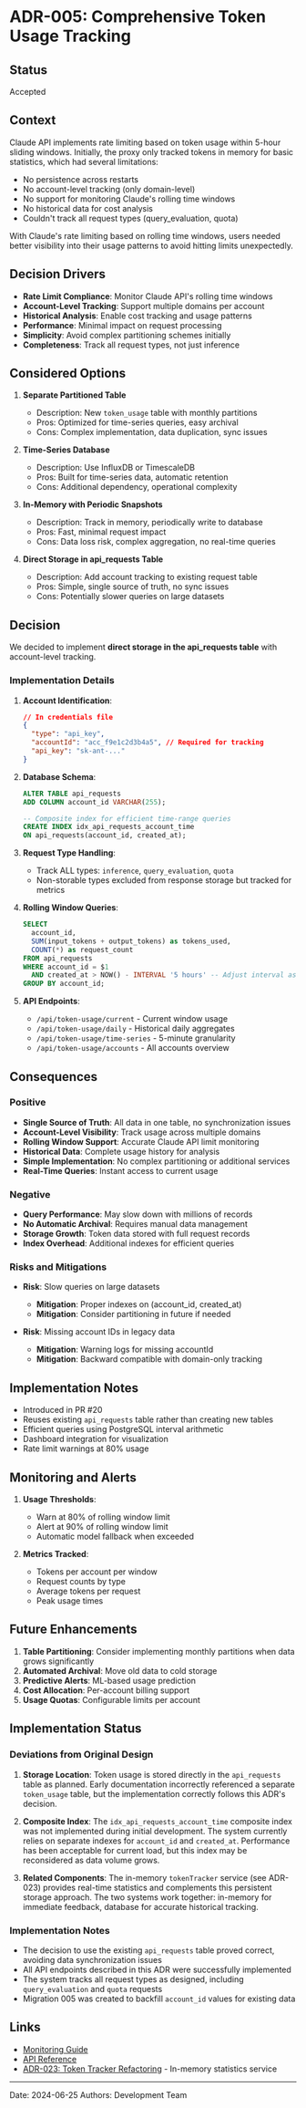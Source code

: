 # ADR-005: Comprehensive Token Usage Tracking

## Status

Accepted

## Context

Claude API implements rate limiting based on token usage within 5-hour sliding windows. Initially, the proxy only tracked tokens in memory for basic statistics, which had several limitations:

- No persistence across restarts
- No account-level tracking (only domain-level)
- No support for monitoring Claude's rolling time windows
- No historical data for cost analysis
- Couldn't track all request types (query_evaluation, quota)

With Claude's rate limiting based on rolling time windows, users needed better visibility into their usage patterns to avoid hitting limits unexpectedly.

## Decision Drivers

- **Rate Limit Compliance**: Monitor Claude API's rolling time windows
- **Account-Level Tracking**: Support multiple domains per account
- **Historical Analysis**: Enable cost tracking and usage patterns
- **Performance**: Minimal impact on request processing
- **Simplicity**: Avoid complex partitioning schemes initially
- **Completeness**: Track all request types, not just inference

## Considered Options

1. **Separate Partitioned Table**
   - Description: New `token_usage` table with monthly partitions
   - Pros: Optimized for time-series queries, easy archival
   - Cons: Complex implementation, data duplication, sync issues

2. **Time-Series Database**
   - Description: Use InfluxDB or TimescaleDB
   - Pros: Built for time-series data, automatic retention
   - Cons: Additional dependency, operational complexity

3. **In-Memory with Periodic Snapshots**
   - Description: Track in memory, periodically write to database
   - Pros: Fast, minimal request impact
   - Cons: Data loss risk, complex aggregation, no real-time queries

4. **Direct Storage in api_requests Table**
   - Description: Add account tracking to existing request table
   - Pros: Simple, single source of truth, no sync issues
   - Cons: Potentially slower queries on large datasets

## Decision

We decided to implement **direct storage in the api_requests table** with account-level tracking.

### Implementation Details

1. **Account Identification**:

   ```json
   // In credentials file
   {
     "type": "api_key",
     "accountId": "acc_f9e1c2d3b4a5", // Required for tracking
     "api_key": "sk-ant-..."
   }
   ```

2. **Database Schema**:

   ```sql
   ALTER TABLE api_requests
   ADD COLUMN account_id VARCHAR(255);

   -- Composite index for efficient time-range queries
   CREATE INDEX idx_api_requests_account_time
   ON api_requests(account_id, created_at);
   ```

3. **Request Type Handling**:
   - Track ALL types: `inference`, `query_evaluation`, `quota`
   - Non-storable types excluded from response storage but tracked for metrics

4. **Rolling Window Queries**:

   ```sql
   SELECT
     account_id,
     SUM(input_tokens + output_tokens) as tokens_used,
     COUNT(*) as request_count
   FROM api_requests
   WHERE account_id = $1
     AND created_at > NOW() - INTERVAL '5 hours' -- Adjust interval as needed
   GROUP BY account_id;
   ```

5. **API Endpoints**:
   - `/api/token-usage/current` - Current window usage
   - `/api/token-usage/daily` - Historical daily aggregates
   - `/api/token-usage/time-series` - 5-minute granularity
   - `/api/token-usage/accounts` - All accounts overview

## Consequences

### Positive

- **Single Source of Truth**: All data in one table, no synchronization issues
- **Account-Level Visibility**: Track usage across multiple domains
- **Rolling Window Support**: Accurate Claude API limit monitoring
- **Historical Data**: Complete usage history for analysis
- **Simple Implementation**: No complex partitioning or additional services
- **Real-Time Queries**: Instant access to current usage

### Negative

- **Query Performance**: May slow down with millions of records
- **No Automatic Archival**: Requires manual data management
- **Storage Growth**: Token data stored with full request records
- **Index Overhead**: Additional indexes for efficient queries

### Risks and Mitigations

- **Risk**: Slow queries on large datasets
  - **Mitigation**: Proper indexes on (account_id, created_at)
  - **Mitigation**: Consider partitioning in future if needed

- **Risk**: Missing account IDs in legacy data
  - **Mitigation**: Warning logs for missing accountId
  - **Mitigation**: Backward compatible with domain-only tracking

## Implementation Notes

- Introduced in PR #20
- Reuses existing `api_requests` table rather than creating new tables
- Efficient queries using PostgreSQL interval arithmetic
- Dashboard integration for visualization
- Rate limit warnings at 80% usage

## Monitoring and Alerts

1. **Usage Thresholds**:
   - Warn at 80% of rolling window limit
   - Alert at 90% of rolling window limit
   - Automatic model fallback when exceeded

2. **Metrics Tracked**:
   - Tokens per account per window
   - Request counts by type
   - Average tokens per request
   - Peak usage times

## Future Enhancements

1. **Table Partitioning**: Consider implementing monthly partitions when data grows significantly
2. **Automated Archival**: Move old data to cold storage
3. **Predictive Alerts**: ML-based usage prediction
4. **Cost Allocation**: Per-account billing support
5. **Usage Quotas**: Configurable limits per account

## Implementation Status

### Deviations from Original Design

1. **Storage Location**: Token usage is stored directly in the `api_requests` table as planned. Early documentation incorrectly referenced a separate `token_usage` table, but the implementation correctly follows this ADR's decision.

2. **Composite Index**: The `idx_api_requests_account_time` composite index was not implemented during initial development. The system currently relies on separate indexes for `account_id` and `created_at`. Performance has been acceptable for current load, but this index may be reconsidered as data volume grows.

3. **Related Components**: The in-memory `tokenTracker` service (see ADR-023) provides real-time statistics and complements this persistent storage approach. The two systems work together: in-memory for immediate feedback, database for accurate historical tracking.

### Implementation Notes

- The decision to use the existing `api_requests` table proved correct, avoiding data synchronization issues
- All API endpoints described in this ADR were successfully implemented
- The system tracks all request types as designed, including `query_evaluation` and `quota` requests
- Migration 005 was created to backfill `account_id` values for existing data

## Links

- [Monitoring Guide](../../03-Operations/monitoring.md)
- [API Reference](../../02-User-Guide/api-reference.md#token-usage)
- [ADR-023: Token Tracker Refactoring](adr-023-token-tracker-refactoring.md) - In-memory statistics service

---

Date: 2024-06-25
Authors: Development Team
